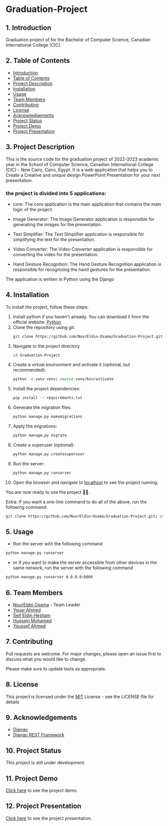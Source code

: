 # Graduation-Project

## 1. Introduction
Graduation project of for the Bachelor of Computer Science, Canadian International College (CIC).

## 2. Table of Contents
- [Introduction](#1-Introduction)
- [Table of Contents](#2-Table-of-Contents)
- [Project Description](#3-project-description)
- [Installation](#4-installation)
- [Usage](#5-usage)
- [Team Members](#6-team-members)
- [Contributing](#7-contributing)
- [License](#8-license)
- [Acknowledgements](#9-acknowledgements)
- [Project Status](#10-project-status)
- [Project Demo](#11-project-demo)
- [Project Presentation](#12-project-presentation)

## 3. Project Description
This is the source code for the graduation project of 2022-2023 academic year in the School of Computer Science, Canadian International College (CIC) - New Cairo, Cairo, Egypt.
It is a web application that helps you to Create a Creative and unique design PowerPoint Presentation for your next presentation.

### the project is divided into 5 applications:

- core: The core application is the main application that contains the main logic of the project.

- Image Generator: The Image Generator application is responsible for generating the images for the presentation.

- Text Simplifier: The Text Simplifier application is responsible for simplifying the text for the presentation.

- Video Converter: The Video Converter application is responsible for converting the video for the presentation.

- Hand Gesture Recognition: The Hand Gesture Recognition application is responsible for recognizing the hand gestures for the presentation.


The application is written in Python using the Django

## 4. Installation

To install the project, follow these steps:

1. Install python if you haven't already. You can download it from the official website: [Python](https://www.python.org/downloads/)
2. Clone the repository using git:
    ```bash
    git clone https://github.com/NourEldin-Osama/Graduation-Project.git
    ```
3. Navigate to the project directory
    ```bash
    cd Graduation-Project
    ```
4. Create a virtual environment and activate it (optional, but recommended):
    ```bash
   python -m venv venv; source venv/bin/activate
    ```
5. Install the project dependencies:
    ```bash
    pip install -r requirements.txt
    ```
6. Generate the migration files:
    ```bash
    python manage.py makemigrations
    ```
7. Apply the migrations:
    ```bash
    python manage.py migrate
    ```
8. Create a superuser (optional):
    ```bash
    python manage.py createsuperuser
    ```
9. Run the server:
    ```bash
    python manage.py runserver
    ```
10. Open the browser and navigate to [localhost](http://localhost:8000/) to see the project running.

You are now ready to use the project 🎉🤗.

Extra: If you want a one-line command to do all of the above, run the following command:
```bash
git clone https://github.com/NourEldin-Osama/Graduation-Project.git; cd Graduation-Project; pip install -r requirements.txt; python manage.py makemigrations; python manage.py migrate
```

## 5. Usage
- Run the server with the following command
```bash
python manage.py runserver 
```
- or if you want to make the server accessible from other devices in the same network, run the server with the following command
```bash
python manage.py runserver 0.0.0.0:8000
```

## 6. Team Members
- [NourEldin Osama](https://www.linkedin.com/in/noureldin-osama-saad/) - Team Leader
- [Yousr Ahmed](https://www.linkedin.com/in/yousr-ahmed/)
- [Seif Eldin Hesham](https://www.linkedin.com/in/SeifEldinIsamil/)
- [Hussein Mohamed](https://www.linkedin.com/in/hussein-elwakeel/)
- [Youssef Ahmed]()

## 7. Contributing
Pull requests are welcome. For major changes, please open an issue first to discuss what you would like to change.

Please make sure to update tests as appropriate.

## 8. License
This project is licensed under the [MIT](LICENSE.md) License - see the LICENSE file for details

## 9. Acknowledgements
- [Django](https://www.djangoproject.com/)
- [Django REST Framework](https://www.django-rest-framework.org/)

## 10. Project Status
This project is still under development.

## 11. Project Demo
[Click here]() to see the project demo.

## 12. Project Presentation
[Click here]() to see the project presentation.
